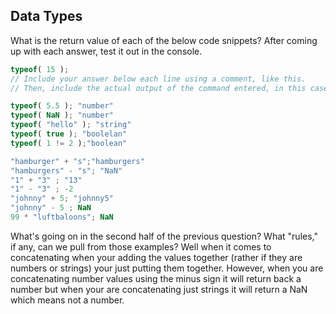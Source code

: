## Data Types

What is the return value of each of the below code snippets? After coming up with each answer, test it out in the console.

```js
typeof( 15 );
// Include your answer below each line using a comment, like this.
// Then, include the actual output of the command entered, in this case, the output of typeof( 15 );

typeof( 5.5 ); "number"
typeof( NaN ); "number"
typeof( "hello" ); "string"
typeof( true ); "boolelan"
typeof( 1 != 2 );"boolean"

"hamburger" + "s";"hamburgers"
"hamburgers" - "s"; "NaN"
"1" + "3" ; "13"
"1" - "3" ; -2
"johnny" + 5; "johnny5"
"johnny" - 5 ; NaN
99 * "luftbaloons"; NaN
```

What's going on in the second half of the previous question? What "rules," if any, can we pull from those examples? Well when it comes to concatenating when your adding the values together (rather if they are numbers or strings)  your just putting them together. However, when you are concatenating number values using the minus sign it will return back a number but when your are concatenating just strings it will return a NaN which means not a number.